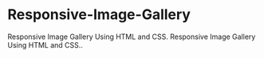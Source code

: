 # Responsive-Image-Gallery
Responsive Image Gallery Using HTML and CSS.
Responsive Image Gallery Using HTML and CSS..
